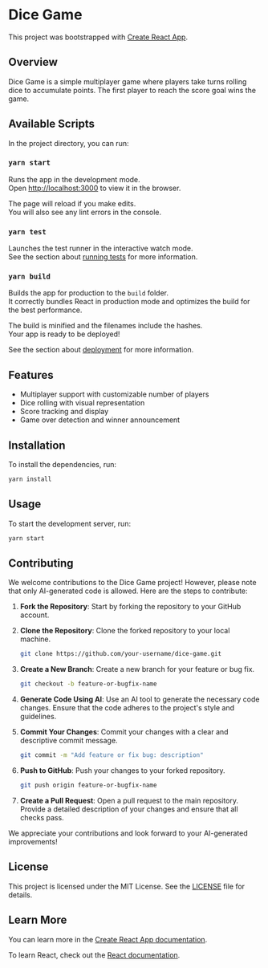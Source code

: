 # Dice Game

This project was bootstrapped with [Create React App](https://github.com/facebook/create-react-app).

## Overview

Dice Game is a simple multiplayer game where players take turns rolling dice to accumulate points. The first player to reach the score goal wins the game.

## Available Scripts

In the project directory, you can run:

### `yarn start`

Runs the app in the development mode.\
Open [http://localhost:3000](http://localhost:3000) to view it in the browser.

The page will reload if you make edits.\
You will also see any lint errors in the console.

### `yarn test`

Launches the test runner in the interactive watch mode.\
See the section about [running tests](https://facebook.github.io/create-react-app/docs/running-tests) for more information.

### `yarn build`

Builds the app for production to the `build` folder.\
It correctly bundles React in production mode and optimizes the build for the best performance.

The build is minified and the filenames include the hashes.\
Your app is ready to be deployed!

See the section about [deployment](https://facebook.github.io/create-react-app/docs/deployment) for more information.

## Features

- Multiplayer support with customizable number of players
- Dice rolling with visual representation
- Score tracking and display
- Game over detection and winner announcement

## Installation

To install the dependencies, run:

```bash
yarn install
```

## Usage

To start the development server, run:

```bash
yarn start
```

## Contributing

We welcome contributions to the Dice Game project! However, please note that only AI-generated code is allowed. Here are the steps to contribute:

1. **Fork the Repository**: Start by forking the repository to your GitHub account.

2. **Clone the Repository**: Clone the forked repository to your local machine.

   ```bash
   git clone https://github.com/your-username/dice-game.git
   ```

3. **Create a New Branch**: Create a new branch for your feature or bug fix.

   ```bash
   git checkout -b feature-or-bugfix-name
   ```

4. **Generate Code Using AI**: Use an AI tool to generate the necessary code changes. Ensure that the code adheres to the project's style and guidelines.

5. **Commit Your Changes**: Commit your changes with a clear and descriptive commit message.

   ```bash
   git commit -m "Add feature or fix bug: description"
   ```

6. **Push to GitHub**: Push your changes to your forked repository.

   ```bash
   git push origin feature-or-bugfix-name
   ```

7. **Create a Pull Request**: Open a pull request to the main repository. Provide a detailed description of your changes and ensure that all checks pass.

We appreciate your contributions and look forward to your AI-generated improvements!

## License

This project is licensed under the MIT License. See the [LICENSE](./LICENSE) file for details.

## Learn More

You can learn more in the [Create React App documentation](https://facebook.github.io/create-react-app/docs/getting-started).

To learn React, check out the [React documentation](https://reactjs.org/).

